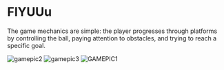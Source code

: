 # FIYUUu

The game mechanics are simple: the player progresses through platforms by controlling the ball, paying attention to obstacles, and trying to reach a specific goal.

![gamepic2](https://user-images.githubusercontent.com/71084430/230746910-f7f9364e-f73c-4a46-bf2b-5f89014ea35f.png)
![gamepic3](https://user-images.githubusercontent.com/71084430/230746911-73d68ec9-5688-4444-8310-5bbaf03e106b.png)
![GAMEPIC1](https://user-images.githubusercontent.com/71084430/230746912-07765714-c4eb-411c-a85a-a98d0762c1c3.png)
